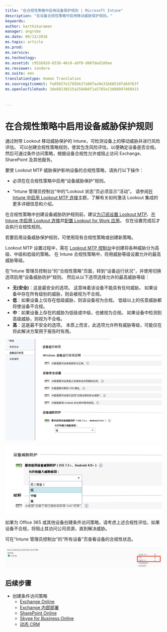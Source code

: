 ```yaml
---
title: "在合规性策略中启用设备保护规则 | Microsoft Intune"
description: "在设备合规性策略中启用移动威胁保护规则。"
keywords: 
author: karthikaraman
manager: angrobe
ms.date: 09/13/2016
ms.topic: article
ms.prod: 
ms.service: 
ms.technology: 
ms.assetid: c951692d-6538-46c0-a9f0-d607ded189ae
ms.reviewer: sandera
ms.suite: ems
translationtype: Human Translation
ms.sourcegitcommit: fa05027e1785bb27a607aa9e31b685107a84f63f
ms.openlocfilehash: 3de68238515a2584b6f1a5785e13688097468415


---
```


# 在合规性策略中启用设备威胁保护规则
通过附带 Lookout 移动威胁保护的 Intune，可检测设备上的移动威胁并进行风险评估。 可以创建合规性策略规则，使其包含风险评估，以便确定设备是否合规。 然后可通过条件访问策略，根据设备合规性允许或阻止访问 Exchange、SharePoint 及其他服务。

要使 Lookout MTP 威胁保护影响设备的合规性策略，请执行以下操作：

* 必须在在合规性策略中启用“设备威胁保护”规则。

* “Intune 管理员控制台”中的“Lookout 状态”页必须显示“活动”。 请参阅[在 Intune 中启用 Lookout MTP 连接](enable-lookout-mtp-connection-in-intune.md)主题，了解有关如何激活 Lookout 集成的更多详细信息和介绍。


在合规性策略中创建设备威胁防护规则前，建议[为订阅设置 Lookout MTP](set-up-your-subscription-with-lookout-mtp.md)、[在 Intune 中启用 Lookout 连接](enable-lookout-mtp-connection-in-intune.md)并[配置 Lookout for Work 应用](configure-and-deploy-lookout-for-work-apps.md)。 仅在设置完成后才会执行合规性规则。

若要启用设备威胁保护规则，可使用现有合规性策略或创建新策略。

Lookout MTP 设置过程中，需在 [Lookout MTP 控制台](https://aad.lookout.com)中创建将各种威胁分为高级、中级和低级的策略。 在 Intune 合规性策略中，将用威胁等级设置允许的最高威胁等级。

在“Intune 管理员控制台”的“合规性策略”页面，转到“设备运行状况”，并使用切换选项启用“设备威胁防护”规则。 然后从以下选项选择允许的最高威胁等级：
* **无(安全)**：这是最安全的选项。  这意味着该设备不能具有任何威胁。  如果设备中存在所有级别的威胁，则会被视为不合规。  
* **低**：如果设备上仅存在低级威胁，则该设备视为合规。 低级以上的任意威胁都将使设备不合规。
* **中**：如果设备上存在的威胁为低级或中级，也被视为合规。 如果设备中检测到高级威胁，则视为不合格。
* **高**：这是最不安全的选项。 本质上而言，此选项允许所有威胁等级，可能仅在将此解决方案用于报告时有用。

![显示设备威胁保护规则设置的屏幕截图 ](../media/mtp/mtp-compliance-policy-rule.png)

![显示设备威胁保护规则设置威胁等级选项的屏幕截图](../media/mtp/mtp-compliance-policy-setting.png)

如果为 Office 365 或其他设备创建条件访问策略，请考虑上述合规性评估，如果设备不合规，将阻止其访问公司资源，直到解决威胁。

可在“Intune 管理员控制台”的“所有设备”页查看设备的合规性状态。

![Intune 管理员控制台“设备”页面的屏幕截图，其中显示了设备的合规性状态](../media/mtp/mtp-device-status-intune-console.png)

## 后续步骤
* 创建条件访问策略
  * [Exchange Online](restrict-access-to-exchange-online-with-microsoft-intune.md)
  * [Exchange 内部部署](restrict-access-to-exchange-onpremises-with-microsoft-intune.md)
  * [SharePoint Online](restrict-access-to-sharepoint-online-with-microsoft-intune.md)
  * [Skype for Business Online](restrict-access-to-skype-for-business-online-with-microsoft-intune,md)
  * [动态 CRM](restrict-access-to-dynamics-crm-online-with-microsoft-intune.md)



<!--HONumber=Sep16_HO3-->


